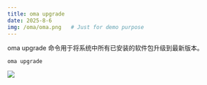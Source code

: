 ```yaml
---
title: oma upgrade
date: 2025-8-6
img: /oma/oma.png   # Just for demo purpose
---
```


oma upgrade 命令用于将系统中所有已安装的软件包升级到最新版本。

```shell
oma upgrade
```

![](/oma/oma.png)
